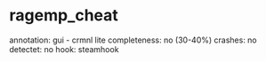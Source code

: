 # ragemp_cheat

annotation:
gui - crmnl lite
completeness: no (30-40%)
crashes: no
detectet: no
hook: steamhook
